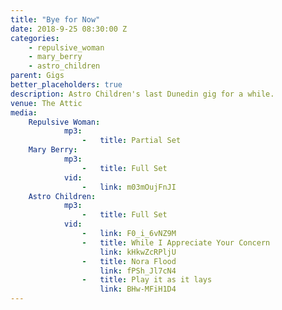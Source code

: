 ```yaml
---
title: "Bye for Now"
date: 2018-9-25 08:30:00 Z
categories:
    - repulsive_woman
    - mary_berry
    - astro_children
parent: Gigs
better_placeholders: true
description: Astro Children's last Dunedin gig for a while.
venue: The Attic
media:
    Repulsive Woman:
            mp3:
                -   title: Partial Set
    Mary Berry:
            mp3:
                -   title: Full Set
            vid:
                -   link: m03mOujFnJI
    Astro Children:
            mp3:
                -   title: Full Set
            vid:
                -   link: F0_i_6vNZ9M
                -   title: While I Appreciate Your Concern
                    link: kHkwZcRPljU
                -   title: Nora Flood
                    link: fPSh_Jl7cN4
                -   title: Play it as it lays
                    link: BHw-MFiH1D4
---
```

